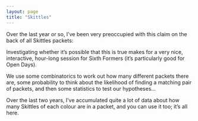 ```yaml
---
layout: page
title: "Skittles"
---
```


Over the last year or so, I’ve been very preoccupied with this claim on the back of all Skittles packets:

Investigating whether it’s possible that this is true makes for a very nice, interactive, hour-long session for Sixth Formers (it’s particularly good for Open Days).

We use some combinatorics to work out how many different packets there are, some probability to think about the likelihood of finding a matching pair of packets, and then some statistics to test our hypotheses…

Over the last two years, I’ve accumulated quite a lot of data about how many Skittles of each colour are in a packet, and you can use it too; it’s all here.